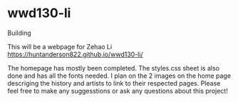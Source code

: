 # wwd130-li
Building

This will be a webpage for Zehao Li
https://huntanderson822.github.io/wwd130-li/

The homepage has mostly been completed. The styles.css sheet is also done and has all the fonts needed.
I plan on the 2 images on the home page descriging the history and artists to link to their respected pages.
Please feel free to make any suggesstions or ask any questions about this project!

